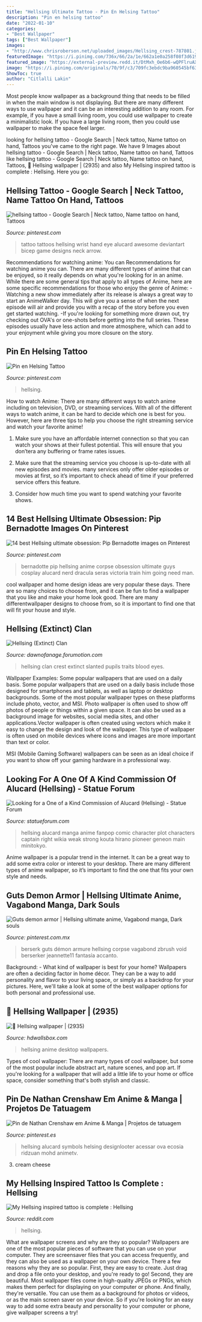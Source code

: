 ```yaml
---
title: "Hellsing Ultimate Tattoo - Pin En Helsing Tattoo"
description: "Pin en helsing tattoo"
date: "2022-01-10"
categories:
- "Best Wallpaper"
tags: ["Best Wallpaper"]
images:
- "http://www.chrisroberson.net/uploaded_images/Hellsing_crest-787801.jpg"
featuredImage: "https://i.pinimg.com/736x/66/2a/1e/662a1e0a258f08f3d619d005b71f61e5--corpse-party-anime-life.jpg"
featured_image: "https://external-preview.redd.it/DtMxh_Oe6b6-wQPFlruAXilunqTq2hpYAQMDMdXI3lk.jpg?auto=webp&amp;s=6b20e5ec0b3001689e11716fafb7160afc0324b2"
image: "https://i.pinimg.com/originals/70/9f/c3/709fc3ebdc9ba960545bf6325122105e.jpg"
ShowToc: true
author: "Citlalli Lakin"
---
```



Most people know wallpaper as a background thing that needs to be filled in when the main window is not displaying. But there are many different ways to use wallpaper and it can be an interesting addition to any room. For example, if you have a small living room, you could use wallpaper to create a minimalistic look. If you have a large living room, then you could use wallpaper to make the space feel larger.

	

		
looking for hellsing tattoo - Google Search | Neck tattoo, Name tattoo on hand, Tattoos you've came to the right page. We have 9 Images about hellsing tattoo - Google Search | Neck tattoo, Name tattoo on hand, Tattoos like hellsing tattoo - Google Search | Neck tattoo, Name tattoo on hand, Tattoos, 🥇 Hellsing wallpaper | (2935) and also My Hellsing inspired tattoo is complete : Hellsing. Here you go:
		
    
## Hellsing Tattoo - Google Search | Neck Tattoo, Name Tattoo On Hand, Tattoos

<img loading=lazy src="https://i.pinimg.com/736x/0b/9b/3e/0b9b3ee0db102886a014a3b6df85bf0d--bicep-tattoos-hand-tattoos.jpg" onerror="this.onerror=null;this.src='https://tse1.mm.bing.net/th?id=OIP.tzYD8ZuTqL_BMftyUY40OgHaNI&amp;pid=15.1';" alt="hellsing tattoo - Google Search | Neck tattoo, Name tattoo on hand, Tattoos">

_Source: pinterest.com_

>tattoo tattoos hellsing wrist hand eye alucard awesome deviantart bicep game designs neck arrow. 

	

Recommendations for watching anime: You can
Recommendations for watching anime you can. There are many different types of anime that can be enjoyed, so it really depends on what you're looking for in an anime. While there are some general tips that apply to all types of Anime, here are some specific recommendations for those who enjoy the genre of Anime: 
-Watching a new show immediately after its release is always a great way to start an AnimeWalker day. This will give you a sense of when the next episode will air and provide you with a recap of the story before you even get started watching. 
-If you're looking for something more drawn out, try checking out OVA's or one-shots before getting into the full series. These episodes usually have less action and more atmosphere, which can add to your enjoyment while giving you more closure on the story.

    
## Pin En Helsing Tattoo

<img loading=lazy src="https://i.pinimg.com/originals/70/9f/c3/709fc3ebdc9ba960545bf6325122105e.jpg" onerror="this.onerror=null;this.src='https://tse4.mm.bing.net/th?id=OIP.4NKeqYzaGqlvniX93GbNVgHaHa&amp;pid=15.1';" alt="Pin en Helsing Tattoo">

_Source: pinterest.com_

>hellsing. 

	

How to watch Anime: There are many different ways to watch anime including on television, DVD, or streaming services.
With all of the different ways to watch anime, it can be hard to decide which one is best for you. However, here are three tips to help you choose the right streaming service and watch your favorite anime!
1. Make sure you have an affordable internet connection so that you can watch your shows at their fullest potential. This will ensure that you don’tera any buffering or frame rates issues.

2. Make sure that the streaming service you choose is up-to-date with all new episodes and movies. many services only offer older episodes or movies at first, so it’s important to check ahead of time if your preferred service offers this feature.

3. Consider how much time you want to spend watching your favorite shows.

    
## 14 Best Hellsing Ultimate Obsession: Pip Bernadotte Images On Pinterest

<img loading=lazy src="https://i.pinimg.com/736x/66/2a/1e/662a1e0a258f08f3d619d005b71f61e5--corpse-party-anime-life.jpg" onerror="this.onerror=null;this.src='https://tse2.mm.bing.net/th?id=OIP.YdK8SrfISEWUKbNteJaInAHaLA&amp;pid=15.1';" alt="14 best Hellsing ultimate obsession: Pip Bernadotte images on Pinterest">

_Source: pinterest.com_

>bernadotte pip hellsing anime corpse obsession ultimate guys cosplay alucard nerd dracula seras victoria train him going need man. 

	

cool wallpaper and home design ideas are very popular these days. There are so many choices to choose from, and it can be fun to find a wallpaper that you like and make your home look good. There are many differentwallpaper designs to choose from, so it is important to find one that will fit your house and style.

    
## Hellsing (Extinct) Clan

<img loading=lazy src="http://www.chrisroberson.net/uploaded_images/Hellsing_crest-787801.jpg" onerror="this.onerror=null;this.src='https://tse4.mm.bing.net/th?id=OIP.pitduB9l-DAUL5GTsBn-JAAAAA&amp;pid=15.1';" alt="Hellsing (Extinct) Clan">

_Source: dawnofanage.forumotion.com_

>hellsing clan crest extinct slanted pupils traits blood eyes. 

	

Wallpaper Examples: Some popular wallpapers that are used on a daily basis.
Some popular wallpapers that are used on a daily basis include those designed for smartphones and tablets, as well as laptop or desktop backgrounds. Some of the most popular wallpaper types on these platforms include photo, vector, and MSI. 
Photo wallpaper is often used to show off photos of people or things within a given space. It can also be used as a background image for websites, social media sites, and other applications.Vector wallpaper is often created using vectors which make it easy to change the design and look of the wallpaper. This type of wallpaper is often used on mobile devices where icons and images are more important than text or color. 

MSI (Mobile Gaming Software) wallpapers can be seen as an ideal choice if you want to show off your gaming hardware in a professional way.

    
## Looking For A One Of A Kind Commission Of Alucard (Hellsing) - Statue Forum

<img loading=lazy src="http://images2.fanpop.com/image/photos/8800000/the-captain-hellsing-manga-hellsing-8860523-694-1000.jpg" onerror="this.onerror=null;this.src='https://tse3.mm.bing.net/th?id=OIP.6-ZrHg6c_3rDyZjCVTuAGwHaKq&amp;pid=15.1';" alt="Looking for a One of a Kind Commission of Alucard (Hellsing) - Statue Forum">

_Source: statueforum.com_

>hellsing alucard manga anime fanpop comic character plot characters captain right wikia weak strong kouta hirano pioneer geneon main minitokyo. 

	

Anime wallpaper is a popular trend in the internet. It can be a great way to add some extra color or interest to your desktop. There are many different types of anime wallpaper, so it’s important to find the one that fits your own style and needs.

    
## Guts Demon Armor | Hellsing Ultimate Anime, Vagabond Manga, Dark Souls

<img loading=lazy src="https://i.pinimg.com/originals/13/5d/3a/135d3a532aefad7d8580618683baa3c0.jpg" onerror="this.onerror=null;this.src='https://tse3.mm.bing.net/th?id=OIP.JFGG42QmFDFPsZGB6NpFnAAAAA&amp;pid=15.1';" alt="Guts demon armor | Hellsing ultimate anime, Vagabond manga, Dark souls">

_Source: pinterest.com.mx_

>berserk guts démon armure hellsing corpse vagabond zbrush void berserker jeannette11 fantasía accanto. 

	

Background: - What kind of wallpaper is best for your home?
Wallpapers are often a deciding factor in home décor. They can be a way to add personality and flavor to your living space, or simply as a backdrop for your pictures. Here, we'll take a look at some of the best wallpaper options for both personal and professional use.

    
## 🥇 Hellsing Wallpaper | (2935)

<img loading=lazy src="https://hdwallsbox.com/wallpapers/l/1920x1080/5/hellsing-1920x1080-4660.jpg" onerror="this.onerror=null;this.src='https://tse4.mm.bing.net/th?id=OIP.4xoTNnDuDCcR1ABMTpiKgQHaEK&amp;pid=15.1';" alt="🥇 Hellsing wallpaper | (2935)">

_Source: hdwallsbox.com_

>hellsing anime desktop wallpapers. 

	

Types of cool wallpaper:
There are many types of cool wallpaper, but some of the most popular include abstract art, nature scenes, and pop art. If you're looking for a wallpaper that will add a little life to your home or office space, consider something that's both stylish and classic.

    
## Pin De Nathan Crenshaw Em Anime &amp; Manga | Projetos De Tatuagem

<img loading=lazy src="https://i.pinimg.com/736x/2a/73/71/2a73715617a98014e5280e42da5afe84--hellsing-alucard-hellsing-tattoo.jpg" onerror="this.onerror=null;this.src='https://tse2.mm.bing.net/th?id=OIP.FoRBp4MqVwt1f3GJuja3OAHaOY&amp;pid=15.1';" alt="Pin de Nathan Crenshaw em Anime &amp; Manga | Projetos de tatuagem">

_Source: pinterest.es_

>hellsing alucard symbols helsing designlooter acessar ova ecosia ridzuan mohd animetv. 

	

3. cream cheese 

    
## My Hellsing Inspired Tattoo Is Complete : Hellsing

<img loading=lazy src="https://external-preview.redd.it/DtMxh_Oe6b6-wQPFlruAXilunqTq2hpYAQMDMdXI3lk.jpg?auto=webp&amp;s=6b20e5ec0b3001689e11716fafb7160afc0324b2" onerror="this.onerror=null;this.src='https://tse3.mm.bing.net/th?id=OIP.P9u5D68-TJPKtiSLaTv-KAHaJ4&amp;pid=15.1';" alt="My Hellsing inspired tattoo is complete : Hellsing">

_Source: reddit.com_

>hellsing. 

	

What are wallpaper screens and why are they so popular?
Wallpapers are one of the most popular pieces of software that you can use on your computer. They are screensaver files that you can access frequently, and they can also be used as a wallpaper on your own device. There a few reasons why they are so popular. First, they are easy to create. Just drag and drop a file onto your desktop, and you're ready to go! Second, they are beautiful. Most wallpaper files come in high-quality JPEGs or PNGs, which makes them perfect for displaying on your computer or phone. And finally, they're versatile. You can use them as a background for photos or videos, or as the main screen saver on your device. So if you're looking for an easy way to add some extra beauty and personality to your computer or phone, give wallpaper screens a try!

